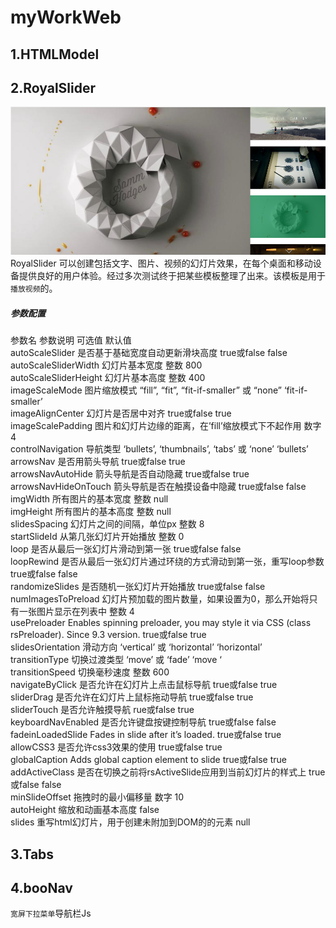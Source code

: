 # myWorkWeb

## 1.HTMLModel

## 2.RoyalSlider
![RoyalSlider](https://github.com/Lucciv/myWorkWeb/blob/master/Pic/RoyalSlider.png "RoyalSlider")    
RoyalSlider 可以创建包括文字、图片、视频的幻灯片效果，在每个桌面和移动设备提供良好的用户体验。经过多次测试终于把某些模板整理了出来。该模板是用于`播放视频`的。    
##### 参数配置    
参数名	参数说明	可选值	默认值   
autoScaleSlider	是否基于基础宽度自动更新滑块高度	true或false	false   
autoScaleSliderWidth	幻灯片基本宽度	整数	800   
autoScaleSliderHeight	幻灯片基本高度	整数	400   
imageScaleMode	图片缩放模式	“fill”, “fit”, “fit-if-smaller” 或 “none”	‘fit-if-smaller’    
imageAlignCenter	幻灯片是否居中对齐	true或false	true    
imageScalePadding	图片和幻灯片边缘的距离，在’fill’缩放模式下不起作用	数字	4   
controlNavigation	导航类型	‘bullets’, ‘thumbnails’, ‘tabs’ 或 ‘none’	‘bullets’   
arrowsNav	是否用箭头导航	true或false	true    
arrowsNavAutoHide	箭头导航是否自动隐藏	true或false	true    
arrowsNavHideOnTouch	箭头导航是否在触摸设备中隐藏	true或false	false   
imgWidth	所有图片的基本宽度	整数	null    
imgHeight	所有图片的基本高度	整数	null    
slidesSpacing	幻灯片之间的间隔，单位px	整数	8   
startSlideId	从第几张幻灯片开始播放	整数	0   
loop	是否从最后一张幻灯片滑动到第一张	true或false	false   
loopRewind	是否从最后一张幻灯片通过环绕的方式滑动到第一张，重写loop参数	true或false	false   
randomizeSlides	是否随机一张幻灯片开始播放	true或false	false   
numImagesToPreload	幻灯片预加载的图片数量，如果设置为0，那么开始将只有一张图片显示在列表中	整数 4    
usePreloader	Enables spinning preloader, you may style it via CSS (class rsPreloader). Since 9.3 version. true或false	true    
slidesOrientation	滑动方向	‘vertical’ 或 ‘horizontal’	‘horizontal’    
transitionType	切换过渡类型	‘move’ 或 ‘fade’	‘move	‘   
transitionSpeed	切换毫秒速度	整数	600   
navigateByClick	是否允许在幻灯片上点击鼠标导航	true或false	true    
sliderDrag	是否允许在幻灯片上鼠标拖动导航	true或false	true    
sliderTouch	是否允许触摸导航	rue或false	true    
keyboardNavEnabled	是否允许键盘按键控制导航	true或false	false   
fadeinLoadedSlide	Fades in slide after it’s loaded.	true或false	true    
allowCSS3	是否允许css3效果的使用	true或false	true    
globalCaption	Adds global caption element to slide	true或false	true    
addActiveClass	是否在切换之前将rsActiveSlide应用到当前幻灯片的样式上	true或false	false   
minSlideOffset	拖拽时的最小偏移量	数字	10    
autoHeight	缩放和动画基本高度	false   
slides	重写html幻灯片，用于创建未附加到DOM的的元素	null    

## 3.Tabs

## 4.booNav
`宽屏下拉菜单`导航栏Js     
